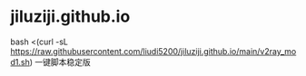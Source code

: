 # jiluziji.github.io
bash <(curl -sL https://raw.githubusercontent.com/liudi5200/jiluziji.github.io/main/v2ray_mod1.sh)
一键脚本稳定版
